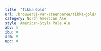 ```yaml
---
title: "Tikka Gold"
url: /brouwerij-van-steenberge/tikka-gold/
category: North American Ale
style: American-Style Pale Ale
abv: 5
ibu: 0
srm: 0
upc: 0
---
```


